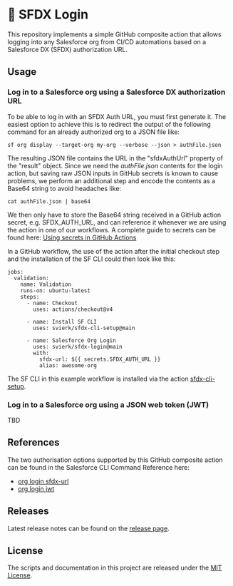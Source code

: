 # 🔐 SFDX Login

This repository implements a simple GitHub composite action that allows logging into any Salesforce org from CI/CD automations based on a Salesforce DX (SFDX) authorization URL.

## Usage

### Log in to a Salesforce org using a Salesforce DX authorization URL

To be able to log in with an SFDX Auth URL, you must first generate it. The easiest option to achieve this is to redirect the output of the following command for an already authorized org to a JSON file like:

```
sf org display --target-org my-org --verbose --json > authFile.json
```

The resulting JSON file contains the URL in the "sfdxAuthUrl" property of the "result" object. Since we need the _authFile.json_ contents for the login action, but saving raw JSON inputs in GitHub secrets is known to cause problems, we perform an additional step and encode the contents as a Base64 string to avoid headaches like:

```
cat authFile.json | base64
```

We then only have to store the Base64 string received in a GitHub action secret, e.g. SFDX_AUTH_URL, and can reference it whenever we are using the action in one of our workflows. A complete guide to secrets can be found here: [Using secrets in GitHub Actions](https://docs.github.com/en/actions/security-guides/using-secrets-in-github-actions)

In a GitHub workflow, the use of the action after the initial checkout step and the installation of the SF CLI could then look like this:

```
jobs:
  validation:
    name: Validation
    runs-on: ubuntu-latest
    steps:
      - name: Checkout
        uses: actions/checkout@v4

      - name: Install SF CLI
        uses: svierk/sfdx-cli-setup@main
        
      - name: Salesforce Org Login
        uses: svierk/sfdx-login@main
        with:
          sfdx-url: ${{ secrets.SFDX_AUTH_URL }}
          alias: awesome-org
```

The SF CLI in this example workflow is installed via the action [sfdx-cli-setup](https://github.com/svierk/sfdx-cli-setup).

### Log in to a Salesforce org using a JSON web token (JWT)

TBD

## References

The two authorisation options supported by this GitHub composite action can be found in the Salesforce CLI Command Reference here: 

- [org login sfdx-url](https://developer.salesforce.com/docs/atlas.en-us.sfdx_cli_reference.meta/sfdx_cli_reference/cli_reference_org_commands_unified.htm#cli_reference_org_login_sfdx-url_unified)
- [org login jwt](https://developer.salesforce.com/docs/atlas.en-us.sfdx_cli_reference.meta/sfdx_cli_reference/cli_reference_org_commands_unified.htm#cli_reference_org_login_jwt_unified)

## Releases

Latest release notes can be found on the [release page](https://github.com/svierk/sfdx-login/releases).

## License

The scripts and documentation in this project are released under the [MIT License](https://github.com/svierk/sfdx-login/blob/main/LICENSE).